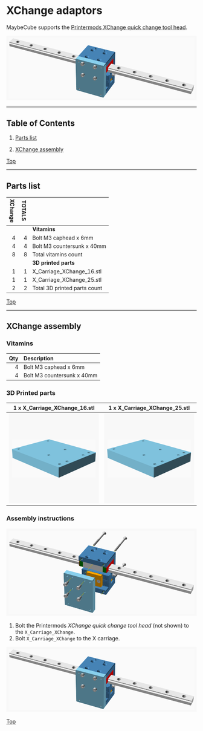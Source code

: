 <a name="TOP"></a>

# XChange adaptors

MaybeCube supports the
[Printermods XChange quick change tool head](https://www.kickstarter.com/projects/printermods/xchange-v10-hot-swap-tool-changing-for-every-3d-printer).

![Main Assembly](assemblies/XChange_assembled.png)

<span></span>

---

## Table of Contents

1. [Parts list](#Parts_list)

1. [XChange assembly](#XChange_assembly)

<span></span>
[Top](#TOP)

---
<a name="Parts_list"></a>

## Parts list


| <span style="writing-mode: vertical-rl; text-orientation: mixed;">XChange</span> | <span style="writing-mode: vertical-rl; text-orientation: mixed;">TOTALS</span> |  |
|-----:|------:|:---|
|      |       | **Vitamins** |
|   4  |    4  |  Bolt M3 caphead x  6mm |
|   4  |    4  |  Bolt M3 countersunk x 40mm |
|   8  |    8  | Total vitamins count |
|      |       | **3D printed parts** |
|   1  |    1  | X_Carriage_XChange_16.stl |
|   1  |    1  | X_Carriage_XChange_25.stl |
|   2  |    2  | Total 3D printed parts count |

<span></span>
[Top](#TOP)

---
<a name="XChange_assembly"></a>

## XChange assembly

### Vitamins

|Qty|Description|
|---:|:----------|
|4| Bolt M3 caphead x  6mm|
|4| Bolt M3 countersunk x 40mm|


### 3D Printed parts

| 1 x X_Carriage_XChange_16.stl | 1 x X_Carriage_XChange_25.stl |
|---|---|
| ![X_Carriage_XChange_16.stl](stls/X_Carriage_XChange_16.png) | ![X_Carriage_XChange_25.stl](stls/X_Carriage_XChange_25.png) 



### Assembly instructions

![XChange_assembly](assemblies/XChange_assembly.png)

1. Bolt the  Printermods *XChange quick change tool head* (not shown) to the `X_Carriage_XChange`.
2. Bolt `X_Carriage_XChange` to the X carriage.

![XChange_assembled](assemblies/XChange_assembled.png)

<span></span>
[Top](#TOP)
